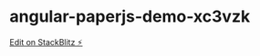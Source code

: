 # angular-paperjs-demo-xc3vzk

[Edit on StackBlitz ⚡️](https://stackblitz.com/edit/angular-paperjs-demo-xc3vzk)